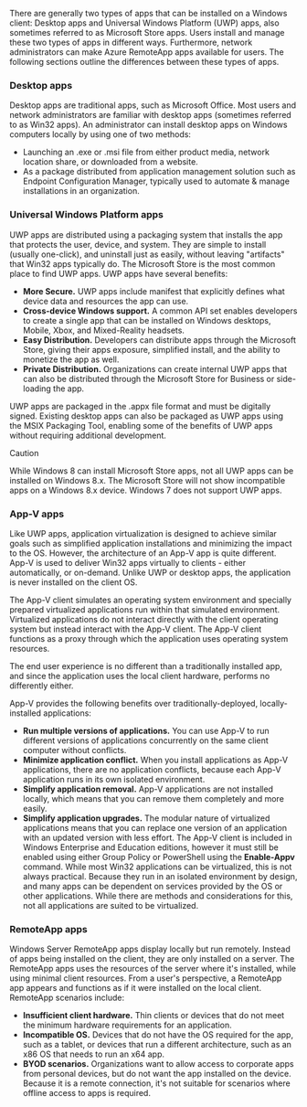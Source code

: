 There are generally two types of apps that can be installed on a Windows client: Desktop apps and Universal Windows Platform (UWP) apps, also sometimes referred to as Microsoft Store apps. Users install and manage these two types of apps in different ways. Furthermore, network administrators can make Azure RemoteApp apps available for users. The following sections outline the differences between these types of apps.

### Desktop apps

Desktop apps are traditional apps, such as Microsoft Office. Most users and network administrators are familiar with desktop apps (sometimes referred to as Win32 apps). An administrator can install desktop apps on Windows computers locally by using one of two methods:

 -  Launching an .exe or .msi file from either product media, network location share, or downloaded from a website.
 -  As a package distributed from application management solution such as Endpoint Configuration Manager, typically used to automate &amp; manage installations in an organization.

### Universal Windows Platform apps

UWP apps are distributed using a packaging system that installs the app that protects the user, device, and system. They are simple to install (usually one-click), and uninstall just as easily, without leaving "artifacts" that Win32 apps typically do. The Microsoft Store is the most common place to find UWP apps. UWP apps have several benefits:

 -  **More Secure.** UWP apps include manifest that explicitly defines what device data and resources the app can use.
 -  **Cross-device Windows support.** A common API set enables developers to create a single app that can be installed on Windows desktops, Mobile, Xbox, and Mixed-Reality headsets.
 -  **Easy Distribution.** Developers can distribute apps through the Microsoft Store, giving their apps exposure, simplified install, and the ability to monetize the app as well.
 -  **Private Distribution.** Organizations can create internal UWP apps that can also be distributed through the Microsoft Store for Business or side-loading the app.

UWP apps are packaged in the .appx file format and must be digitally signed. Existing desktop apps can also be packaged as UWP apps using the MSIX Packaging Tool, enabling some of the benefits of UWP apps without requiring additional development.

> [!CAUTION]
> While Windows 8 can install Microsoft Store apps, not all UWP apps can be installed on Windows 8.x. The Microsoft Store will not show incompatible apps on a Windows 8.x device. Windows 7 does not support UWP apps.

### App-V apps

Like UWP apps, application virtualization is designed to achieve similar goals such as simplified application installations and minimizing the impact to the OS. However, the architecture of an App-V app is quite different. App-V is used to deliver Win32 apps virtually to clients - either automatically, or on-demand. Unlike UWP or desktop apps, the application is never installed on the client OS.

The App-V client simulates an operating system environment and specially prepared virtualized applications run within that simulated environment. Virtualized applications do not interact directly with the client operating system but instead interact with the App-V client. The App-V client functions as a proxy through which the application uses operating system resources.

The end user experience is no different than a traditionally installed app, and since the application uses the local client hardware, performs no differently either.

App-V provides the following benefits over traditionally-deployed, locally-installed applications:

 -  **Run multiple versions of applications.** You can use App-V to run different versions of applications concurrently on the same client computer without conflicts.
 -  **Minimize application conflict.** When you install applications as App-V applications, there are no application conflicts, because each App-V application runs in its own isolated environment.
 -  **Simplify application removal.** App-V applications are not installed locally, which means that you can remove them completely and more easily.
 -  **Simplify application upgrades.** The modular nature of virtualized applications means that you can replace one version of an application with an updated version with less effort. The App-V client is included in Windows Enterprise and Education editions, however it must still be enabled using either Group Policy or PowerShell using the **Enable-Appv** command. While most Win32 applications can be virtualized, this is not always practical. Because they run in an isolated environment by design, and many apps can be dependent on services provided by the OS or other applications. While there are methods and considerations for this, not all applications are suited to be virtualized.

### RemoteApp apps

Windows Server RemoteApp apps display locally but run remotely. Instead of apps being installed on the client, they are only installed on a server. The RemoteApp apps uses the resources of the server where it's installed, while using minimal client resources. From a user's perspective, a RemoteApp app appears and functions as if it were installed on the local client. RemoteApp scenarios include:

 -  **Insufficient client hardware.** Thin clients or devices that do not meet the minimum hardware requirements for an application.
 -  **Incompatible OS.** Devices that do not have the OS required for the app, such as a tablet, or devices that run a different architecture, such as an x86 OS that needs to run an x64 app.
 -  **BYOD scenarios.** Organizations want to allow access to corporate apps from personal devices, but do not want the app installed on the device. Because it is a remote connection, it's not suitable for scenarios where offline access to apps is required.
